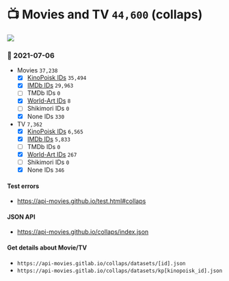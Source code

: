 # :tv: Movies and TV `44,600` (collaps)

<a href="https://API-Movies.github.io"><img src="https://API-Movies.github.io/banner.png?cache"></a>

### :date: 2021-07-06
- Movies `37,238`
  - [x] <a href="https://API-Movies.github.io/collaps/movie_kinopoisk_ids.json">KinoPoisk IDs</a> `35,494`
  - [x] <a href="https://API-Movies.github.io/collaps/movie_imdb_ids.json">IMDb IDs</a> `29,963`
  - [ ] TMDb IDs `0`
  - [x] <a href="https://API-Movies.github.io/collaps/movie_world_art_ids.json">World-Art IDs</a> `8`
  - [ ] Shikimori IDs `0`
  - [x] None IDs `330`
- TV `7,362`
  - [x] <a href="https://API-Movies.github.io/collaps/tv_kinopoisk_ids.json">KinoPoisk IDs</a> `6,565`
  - [x] <a href="https://API-Movies.github.io/collaps/tv_imdb_ids.json">IMDb IDs</a> `5,833`
  - [ ] TMDb IDs `0`
  - [x] <a href="https://API-Movies.github.io/collaps/tv_world_art_ids.json">World-Art IDs</a> `267`
  - [ ] Shikimori IDs `0`
  - [x] None IDs `346`
#### Test errors
- <a href='https://api-movies.github.io/test.html#collaps'>https://api-movies.github.io/test.html#collaps</a>
#### JSON API
- <a href='https://api-movies.github.io/collaps/index.json'>https://api-movies.github.io/collaps/index.json</a>
#### Get details about Movie/TV
- `https://api-movies.gitlab.io/collaps/datasets/[id].json`
- `https://api-movies.gitlab.io/collaps/datasets/kp[kinopoisk_id].json`
